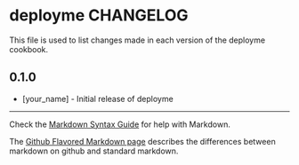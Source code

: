 deployme CHANGELOG
==================

This file is used to list changes made in each version of the deployme cookbook.

0.1.0
-----
- [your_name] - Initial release of deployme

- - -
Check the [Markdown Syntax Guide](http://daringfireball.net/projects/markdown/syntax) for help with Markdown.

The [Github Flavored Markdown page](http://github.github.com/github-flavored-markdown/) describes the differences between markdown on github and standard markdown.
